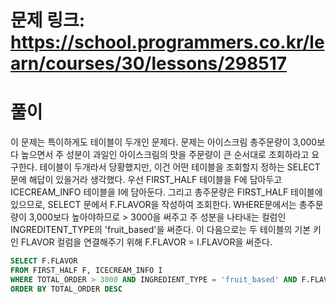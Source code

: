 # 문제 링크: https://school.programmers.co.kr/learn/courses/30/lessons/298517
# 풀이
이 문제는 특이하게도 테이블이 두개인 문제다. 문제는 아이스크림 총주문량이 3,000보다 높으면서 주 성분이 과일인 아이스크림의 맛을 주문량이 큰 순서대로 조회하라고 요구한다. 테이블이 두개라서 당황했지만, 이건 어떤 테이블을 조회할지 정하는 SELECT 문에 해답이 있을거라 생각했다. 우선 FIRST_HALF 테이블을 F에 담아두고 ICECREAM_INFO 테이블을 I에 담아둔다. 그리고 총주문량은 FIRST_HALF 테이블에 있으므로, SELECT 문에서 F.FLAVOR을 작성하여 조회한다. WHERE문에서는 총주문량이 3,000보다 높아야하므로 > 3000을 써주고 주 성분을 나타내는 컬럼인 INGREDITENT_TYPE의 'fruit_based'을 써준다. 이 다음으로는 두 테이블의 기본 키인 FLAVOR 컬럼을 연결해주기 위해 F.FLAVOR = I.FLAVOR을 써준다. 

```sql
SELECT F.FLAVOR
FROM FIRST_HALF F, ICECREAM_INFO I
WHERE TOTAL_ORDER > 3000 AND INGREDIENT_TYPE = 'fruit_based' AND F.FLAVOR = I.FLAVOR
ORDER BY TOTAL_ORDER DESC
```